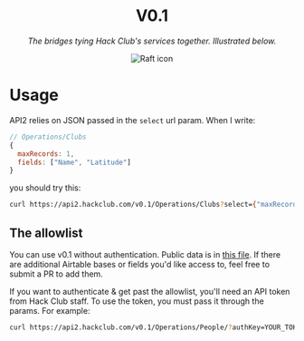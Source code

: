 <h1 align="center">V0.1</h1>
<p align="center"><i>The bridges tying Hack Club's services together. Illustrated below.</i></p>
<p align="center"><img alt="Raft icon" src="https://i.imgur.com/VLgOTmO.png"></a>

# Usage

API2 relies on JSON passed in the `select` url param. When I write:

```js
// Operations/Clubs
{
  maxRecords: 1,
  fields: ["Name", "Latitude"]
}
```

you should try this:

```sh
curl https://api2.hackclub.com/v0.1/Operations/Clubs?select={"maxRecords":1,"fields":["Name","Latitude"]}
```

## The allowlist

You can use v0.1 without authentication. Public data is in [this file](./airtable-info.yml). If there are additional Airtable bases or fields you'd like access to, feel free to submit a PR to add them.

If you want to authenticate & get past the allowlist, you'll need an API token from Hack Club staff. To use the token, you must pass it through the params. For example:

```sh
curl https://api2.hackclub.com/v0.1/Operations/People/?authKey=YOUR_TOKEN&select={"maxRecords":1}
```
